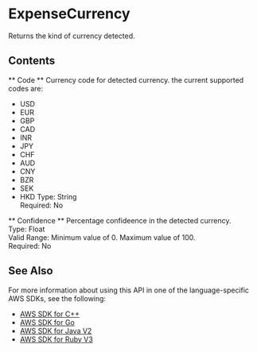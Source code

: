 # ExpenseCurrency<a name="API_ExpenseCurrency"></a>

Returns the kind of currency detected\.

## Contents<a name="API_ExpenseCurrency_Contents"></a>

 ** Code **   <a name="Textract-Type-ExpenseCurrency-Code"></a>
Currency code for detected currency\. the current supported codes are:  
+ USD
+ EUR
+ GBP
+ CAD
+ INR
+ JPY
+ CHF
+ AUD
+ CNY
+ BZR
+ SEK
+ HKD
Type: String  
Required: No

 ** Confidence **   <a name="Textract-Type-ExpenseCurrency-Confidence"></a>
Percentage confideence in the detected currency\.  
Type: Float  
Valid Range: Minimum value of 0\. Maximum value of 100\.  
Required: No

## See Also<a name="API_ExpenseCurrency_SeeAlso"></a>

For more information about using this API in one of the language\-specific AWS SDKs, see the following:
+  [AWS SDK for C\+\+](https://docs.aws.amazon.com/goto/SdkForCpp/textract-2018-06-27/ExpenseCurrency) 
+  [AWS SDK for Go](https://docs.aws.amazon.com/goto/SdkForGoV1/textract-2018-06-27/ExpenseCurrency) 
+  [AWS SDK for Java V2](https://docs.aws.amazon.com/goto/SdkForJavaV2/textract-2018-06-27/ExpenseCurrency) 
+  [AWS SDK for Ruby V3](https://docs.aws.amazon.com/goto/SdkForRubyV3/textract-2018-06-27/ExpenseCurrency) 